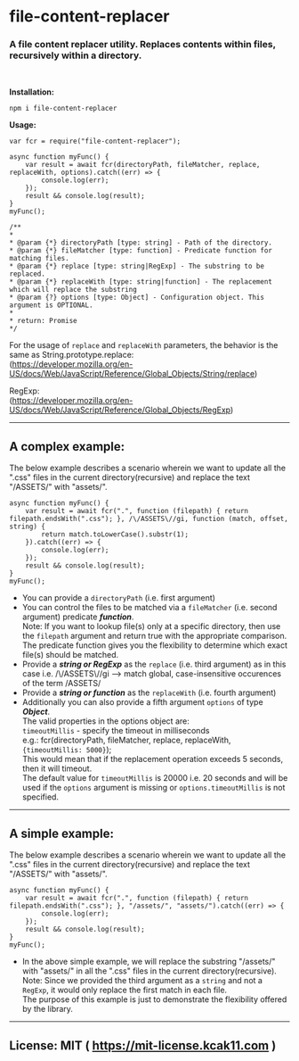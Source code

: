 # file-content-replacer

### A file content replacer utility. Replaces contents within files, recursively within a directory.

<br/>

**Installation:**

```
npm i file-content-replacer
```

**Usage:**

```
var fcr = require("file-content-replacer");
```

```
async function myFunc() {
    var result = await fcr(directoryPath, fileMatcher, replace, replaceWith, options).catch((err) => {
        console.log(err);
    });
    result && console.log(result);
}
myFunc();

/**
* 
* @param {*} directoryPath [type: string] - Path of the directory.
* @param {*} fileMatcher [type: function] - Predicate function for matching files.
* @param {*} replace [type: string|RegExp] - The substring to be replaced.
* @param {*} replaceWith [type: string|function] - The replacement which will replace the substring
* @param {?} options [type: Object] - Configuration object. This argument is OPTIONAL.
*
* return: Promise
*/
```

For the usage of `replace` and `replaceWith` parameters, the behavior is the same as String.prototype.replace:  
(https://developer.mozilla.org/en-US/docs/Web/JavaScript/Reference/Global_Objects/String/replace)

RegExp:  
(https://developer.mozilla.org/en-US/docs/Web/JavaScript/Reference/Global_Objects/RegExp)

---

## A complex example:  
The below example describes a scenario wherein we want to update all the ".css" files in the current directory(recursive) and replace the text "/ASSETS/" with "assets/".
```
async function myFunc() {
    var result = await fcr(".", function (filepath) { return filepath.endsWith(".css"); }, /\/ASSETS\//gi, function (match, offset, string) {
        return match.toLowerCase().substr(1);
    }).catch((err) => {
        console.log(err);
    });
    result && console.log(result);
}
myFunc();
```
- You can provide a `directoryPath` (i.e. first argument)
- You can control the files to be matched via a `fileMatcher` (i.e. second argument) predicate _**function**_.  
Note: If you want to lookup file(s) only at a specific directory, then use the `filepath` argument and return true with the appropriate comparison.  
The predicate function gives you the flexibility to determine which exact file(s) should be matched.
- Provide a _**string or RegExp**_ as the `replace` (i.e. third argument) as in this case i.e. /\\/ASSETS\\//gi --> match global, case-insensitive occurences of the term /ASSETS/
- Provide a _**string or function**_ as the `replaceWith` (i.e. fourth argument)
- Additionally you can also provide a fifth argument `options` of type _**Object**_.  
The valid properties in the options object are:  
`timeoutMillis` - specify the timeout in milliseconds  
e.g.: fcr(directoryPath, fileMatcher, replace, replaceWith, `{timeoutMillis: 5000}`);  
This would mean that if the replacement operation exceeds 5 seconds, then it will timeout.  
The default value for `timeoutMillis` is 20000 i.e. 20 seconds and will be used if the `options` argument is missing or `options.timeoutMillis` is not specified.

---

## A simple example:  
The below example describes a scenario wherein we want to update all the ".css" files in the current directory(recursive) and replace the text "/ASSETS/" with "assets/".
```
async function myFunc() {
    var result = await fcr(".", function (filepath) { return filepath.endsWith(".css"); }, "/assets/", "assets/").catch((err) => {
        console.log(err);
    });
    result && console.log(result);
}
myFunc();
```
 - In the above simple example, we will replace the substring "/assets/" with "assets/" in all the ".css" files in the current directory(recursive).  
 Note: Since we provided the third argument as a `string` and not a `RegExp`, it would only replace the first match in each file.  
 The purpose of this example is just to demonstrate the flexibility offered by the library.

---

## License: MIT ( https://mit-license.kcak11.com )
